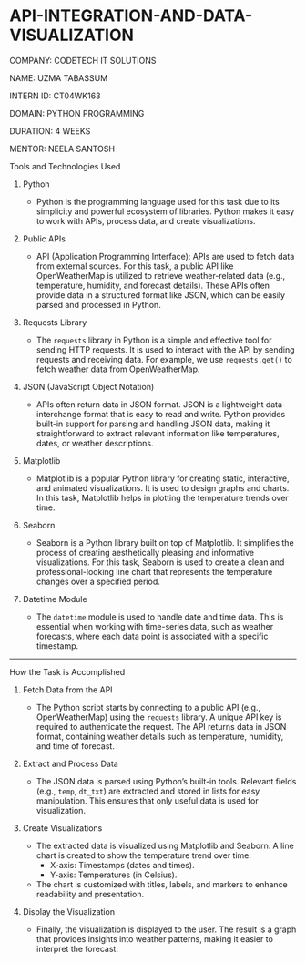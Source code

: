 # API-INTEGRATION-AND-DATA-VISUALIZATION
COMPANY: CODETECH IT SOLUTIONS

NAME: UZMA TABASSUM

INTERN ID: CT04WK163

DOMAIN: PYTHON PROGRAMMING

DURATION: 4 WEEKS

MENTOR: NEELA SANTOSH

Tools and Technologies Used

1. Python  
   - Python is the programming language used for this task due to its simplicity and powerful ecosystem of libraries. Python makes it easy to work with APIs, process data, and create visualizations.

2. Public APIs  
   - API (Application Programming Interface): APIs are used to fetch data from external sources. For this task, a public API like OpenWeatherMap is utilized to retrieve weather-related data (e.g., temperature, humidity, and forecast details). These APIs often provide data in a structured format like JSON, which can be easily parsed and processed in Python.

3. Requests Library 
   - The `requests` library in Python is a simple and effective tool for sending HTTP requests. It is used to interact with the API by sending requests and receiving data. For example, we use `requests.get()` to fetch weather data from OpenWeatherMap.

4. JSON (JavaScript Object Notation)
   - APIs often return data in JSON format. JSON is a lightweight data-interchange format that is easy to read and write. Python provides built-in support for parsing and handling JSON data, making it straightforward to extract relevant information like temperatures, dates, or weather descriptions.

5. Matplotlib
   - Matplotlib is a popular Python library for creating static, interactive, and animated visualizations. It is used to design graphs and charts. In this task, Matplotlib helps in plotting the temperature trends over time.

6. Seaborn 
   - Seaborn is a Python library built on top of Matplotlib. It simplifies the process of creating aesthetically pleasing and informative visualizations. For this task, Seaborn is used to create a clean and professional-looking line chart that represents the temperature changes over a specified period.

7. Datetime Module  
   - The `datetime` module is used to handle date and time data. This is essential when working with time-series data, such as weather forecasts, where each data point is associated with a specific timestamp.

---

How the Task is Accomplished

1. Fetch Data from the API
   - The Python script starts by connecting to a public API (e.g., OpenWeatherMap) using the `requests` library. A unique API key is required to authenticate the request. The API returns data in JSON format, containing weather details such as temperature, humidity, and time of forecast.

2. Extract and Process Data
   - The JSON data is parsed using Python’s built-in tools. Relevant fields (e.g., `temp`, `dt_txt`) are extracted and stored in lists for easy manipulation. This ensures that only useful data is used for visualization.

3. Create Visualizations
   - The extracted data is visualized using Matplotlib and Seaborn. A line chart is created to show the temperature trend over time:
     - X-axis: Timestamps (dates and times).
     - Y-axis: Temperatures (in Celsius).
   - The chart is customized with titles, labels, and markers to enhance readability and presentation.

4. Display the Visualization
   - Finally, the visualization is displayed to the user. The result is a graph that provides insights into weather patterns, making it easier to interpret the forecast.

